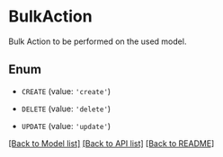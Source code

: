 # BulkAction

Bulk Action to be performed on the used model.

## Enum

* `CREATE` (value: `'create'`)

* `DELETE` (value: `'delete'`)

* `UPDATE` (value: `'update'`)

[[Back to Model list]](../README.md#documentation-for-models) [[Back to API list]](../README.md#documentation-for-api-endpoints) [[Back to README]](../README.md)


